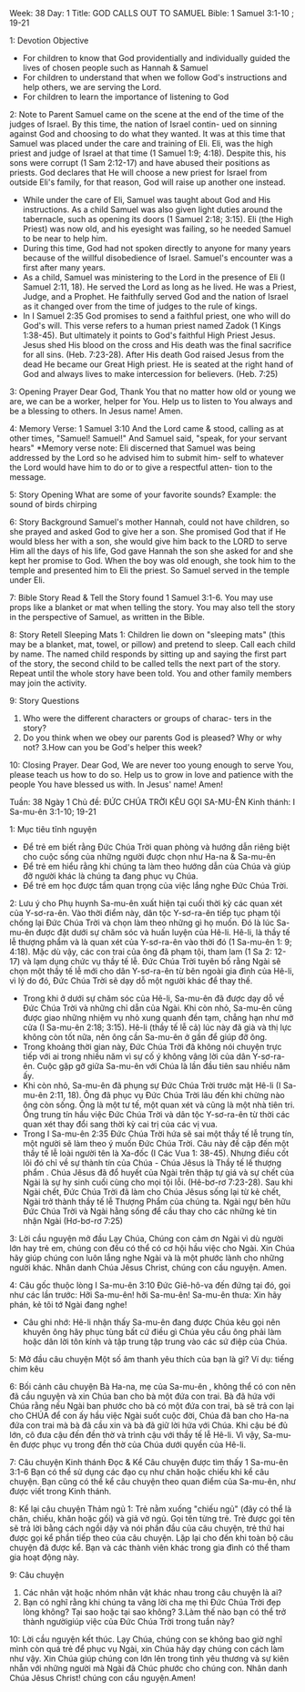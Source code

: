 Week: 38
Day: 1
Title: GOD CALLS OUT TO SAMUEL
Bible: 1 Samuel 3:1-10 ; 19-21

1: Devotion Objective
- For children to know that God providentially and individually guided the lives of chosen people such as Hannah & Samuel
- For children to understand that when we follow God's instructions and help others, we are serving the Lord.
- For children to learn the importance of listening to God

2: Note to Parent
Samuel came on the scene at the end of the time of the judges of Israel. By this time, the nation of Israel contin- ued on sinning against God and choosing to do what they wanted. It was at this time that Samuel was placed under the care and training of Eli. Eli, was the high priest and judge of Israel at that time (1 Samuel 1:9; 4:18). Despite this, his sons were corrupt (1 Sam 2:12-17) and have abused their positions as priests. God declares that He will choose a new priest for Israel from outside Eli's family, for that reason, God will raise up another one instead.
- While under the care of Eli, Samuel was taught about God and His instructions. As a child Samuel was also given light duties around the tabernacle, such as opening its doors (1 Samuel 2:18; 3:15). Eli (the High Priest) was now old, and his eyesight was failing, so he needed Samuel to be near to help him.
- During this time, God had not spoken directly to anyone for many years because of the willful disobedience of Israel. Samuel's encounter was a first after many years.
- As a child, Samuel was ministering to the Lord in the presence of Eli (I Samuel 2:11, 18). He served the Lord as long as he lived. He was a Priest, Judge, and a Prophet. He faithfully served God and the nation of Israel as it changed over from the time of judges to the rule of kings.
- In I Samuel 2:35 God promises to send a faithful priest, one who will do God's will. This verse refers to a human priest named Zadok (1 Kings 1:38-45). But ultimately it points to God's faithful High Priest Jesus. Jesus shed His blood on the cross and His death was the final sacrifice for all sins. (Heb. 7:23-28). After His death God raised Jesus from the dead He became our Great High priest. He is seated at the right hand of God and always lives to make intercession for believers. (Heb. 7:25)

3: Opening Prayer
Dear God, Thank You that no matter how old or young we are, we can be a worker, helper for You. Help us to listen to You always and be a blessing to others. In Jesus name! Amen.

4: Memory Verse:
1 Samuel 3:10 And the Lord came & stood, calling as at other times, "Samuel! Samuel!" And Samuel said, "speak, for your servant hears" *Memory verse note: Eli discerned that Samuel was being addressed by the Lord so he advised him to submit him- self to whatever the Lord would have him to do or to give a respectful atten- tion to the message.

5: Story Opening
What are some of your favorite sounds? Example: the sound of birds chirping

6: Story Background
 Samuel's mother Hannah, could not have children, so she prayed and asked God to give her a son. She promised God that if He would bless her with a son, she would give him back to the LORD to serve Him all the days of his life, God gave Hannah the son she asked for and she kept her promise to God. When the boy was old enough, she took him to the temple and presented him to Eli the priest. So Samuel served in the temple under Eli.

7: Bible Story
Read & Tell the Story found 1 Samuel 3:1-6. You may use props like a blanket or mat when telling the story. You may also tell the story in the perspective of Samuel, as written in the Bible.

8: Story Retell
Sleeping Mats 1: Children lie down on "sleeping mats" (this may be a blanket, mat, towel, or pillow) and pretend to sleep. Call each child by name. The named child responds by sitting up and saying the first part of the story, the second child to be called tells the next part of the story. Repeat until the whole story have been told. You and other family members may join the activity.

9: Story Questions
1. Who were the different characters or groups of charac- ters in the story?
2. Do you think when we obey our parents God is pleased? Why or why not? 3.How can you be God's helper this week?

10: Closing Prayer.
Dear God, We are never too young enough to serve You, please teach us how to do so. Help us to grow in love and patience with the people You have blessed us with. In Jesus' name! Amen!


Tuần: 38
Ngày 1
Chủ đề: ĐỨC CHÚA TRỜI KÊU GỌI  SA-MU-ÊN
Kinh thánh: I Sa-mu-ên 3:1-10; 19-21

1: Mục tiêu tĩnh nguyện
- Để trẻ em biết rằng Đức Chúa Trời quan phòng và hướng dẫn riêng biệt cho cuộc sống của những người được chọn như Ha-na & Sa-mu-ên
- Để trẻ em hiểu rằng khi chúng ta làm theo hướng dẫn của Chúa và giúp đỡ người khác là chúng ta đang phục vụ Chúa.
- Để trẻ em học được tầm quan trọng của việc lắng nghe Đức Chúa Trời.

2: Lưu ý cho Phụ huynh
Sa-mu-ên xuất hiện tại cuối thời kỳ các quan xét của Y-sơ-ra-ên. Vào thời điểm này, dân tộc Y-sơ-ra-ên tiếp tục phạm tội chống lại Đức Chúa Trời và chọn làm theo những gì họ muốn. Đó là lúc Sa-mu-ên được đặt dưới sự chăm sóc và huấn luyện của Hê-li. Hê-li, là thầy tế lễ thượng phẩm và là quan xét của Y-sơ-ra-ên vào thời đó (1 Sa-mu-ên 1: 9; 4:18). Mặc dù vậy, các con trai của ông đã phạm tội, tham lam (1 Sa 2: 12-17) và lạm dụng chức vụ thầy tế lễ. Đức Chúa Trời tuyên bố rằng Ngài sẽ chọn một thầy tế lễ mới cho dân Y-sơ-ra-ên từ bên ngoài gia đình của Hê-li, vì lý do đó, Đức Chúa Trời sẽ dạy dỗ một người khác để thay thế.
- Trong khi ở dưới sự chăm sóc của Hê-li, Sa-mu-ên đã được dạy dỗ về Đức Chúa Trời và những chỉ dẫn của Ngài. Khi còn nhỏ, Sa-mu-ên cũng được giao những nhiệm vụ nhỏ xung quanh đền tạm, chẳng hạn như mở cửa (I Sa-mu-ên 2:18; 3:15). Hê-li (thầy tế lễ cả) lúc này đã già và thị lực không còn tốt nữa, nên ông cần Sa-mu-ên ở gần để giúp đỡ ông.
- Trong khoảng thời gian này, Đức Chúa Trời đã không nói chuyện trực tiếp với ai trong nhiều năm vì sự cố ý không vâng lời của dân Y-sơ-ra-ên. Cuộc gặp gỡ giữa Sa-mu-ên với Chúa là lần đầu tiên sau nhiều năm ấy.
- Khi còn nhỏ, Sa-mu-ên đã phụng sự Đức Chúa Trời trước mặt Hê-li (I Sa-mu-ên 2:11, 18). Ông đã phục vụ Đức Chúa Trời lâu đến khi chừng nào ông còn sống. Ông là một tư tế, một quan xét và cũng là một nhà tiên tri. Ông trung tín hầu việc Đức Chúa Trời và dân tộc Y-sơ-ra-ên từ thời các quan xét thay đổi sang thời kỳ cai trị của các vị vua.
- Trong I Sa-mu-ên 2:35 Đức Chúa Trời hứa sẽ sai một thầy tế lễ trung tín, một người sẽ làm theo ý muốn Đức Chúa Trời. Câu này đề cập đến một thầy tế lễ loài người tên là Xa-đốc (I Các Vua 1: 38-45). Nhưng điều cốt lõi đó chỉ về sự thành tín của Chúa - Chúa Jêsus là Thầy tế lế thượng phẩm . Chúa Jêsus đã đổ huyết của Ngài trên thập tự giá và sự chết của Ngài là sự hy sinh cuối cùng cho mọi tội lỗi. (Hê-bơ-rơ 7:23-28). Sau khi Ngài chết, Đức Chúa Trời đã làm cho Chúa Jêsus sống lại từ kẻ chết, Ngài trở thành thầy tế lễ Thượng Phẩm của chúng ta. Ngài ngự bên hữu Đức Chúa Trời và Ngài hằng sống để cầu thay cho các những kẻ tin nhận Ngài (Hơ-bơ-rơ 7:25)

3: Lời cầu nguyện mở đầu
Lạy Chúa, Chúng con cảm ơn Ngài vì dù người lớn hay trẻ em, chúng con đều có thể có cơ hội hầu việc cho Ngài. Xin Chúa hãy giúp chúng con luôn lắng nghe Ngài và là một phước lành cho những người khác. Nhân danh Chúa Jêsus Christ, chúng con cầu nguyện. Amen.

4: Câu gốc thuộc lòng
I Sa-mu-ên 3:10
Đức Giê-hô-va đến đứng tại đó, gọi như các lần trước: Hỡi Sa-mu-ên! hỡi Sa-mu-ên! Sa-mu-ên thưa: Xin hãy phán, kẻ tôi tớ Ngài đang nghe!

* Câu ghi nhớ: Hê-li nhận thấy Sa-mu-ên đang được Chúa kêu gọi nên khuyên ông hãy phục tùng bất cứ điều gì Chúa yêu cầu ông phải làm hoặc dân lời tôn kính và tập trung tập trung vào các sứ điệp của Chúa.

5: Mở đầu câu chuyện
Một số âm thanh yêu thích của bạn là gì? Ví dụ: tiếng chim kêu

6: Bối cảnh câu chuyện
 Bà Ha-na, mẹ của Sa-mu-ên , không thể có con nên đã cầu nguyện và xin Chúa ban cho bà một đứa con trai. Bà đã hứa với Chúa rằng nếu Ngài ban phước cho bà có một đứa con trai, bà sẽ trả con lại cho CHÚA để con ấy hầu việc Ngài suốt cuộc đời, Chúa đã ban cho Ha-na đứa con trai mà bà đã cầu xin và bà đã giữ lời hứa với Chúa. Khi cậu bé đủ lớn, cô đưa cậu đến đền thờ và trình cậu với thầy tế lễ Hê-li. Vì vậy, Sa-mu-ên được phục vụ trong đền thờ của Chúa dưới quyền của Hê-li.

7: Câu chuyện Kinh thánh
Đọc & Kể Câu chuyện được tìm thấy 1 Sa-mu-ên 3:1-6
 Bạn có thể sử dụng các đạo cụ như chăn hoặc chiếu khi kể câu chuyện. Bạn cũng có thể kể câu chuyện theo quan điểm của Sa-mu-ên, như được viết trong Kinh thánh.

8: Kể lại câu chuyện
Thảm ngủ 1:
Trẻ nằm xuống "chiếu ngủ" (đây có thể là chăn, chiếu, khăn hoặc gối) và giả vờ ngủ. Gọi tên từng trẻ. Trẻ được gọi tên sẽ trả lời bằng cách ngồi dậy và nói phần đầu của câu chuyện, trẻ thứ hai được gọi kể phần tiếp theo của câu chuyện. Lặp lại cho đến khi toàn bộ câu chuyện đã được kể. Bạn và các thành viên khác trong gia đình có thể tham gia hoạt động này.

9: Câu chuyện
1. Các nhân vật hoặc nhóm nhân vật khác nhau trong câu chuyện là ai?
2. Bạn có nghĩ rằng khi chúng ta vâng lời cha mẹ thì Đức Chúa Trời đẹp lòng không? Tại sao hoặc tại sao không? 3.Làm thế nào bạn có thể trở thành ngườigiúp việc của Đức Chúa Trời trong tuần này?

10: Lời cầu nguyện kết thúc.
Lạy Chúa, chúng con se không bao giờ  nghĩ mình còn quá trẻ để phục vụ Ngài, xin Chúa hãy dạy chúng con cách làm như vậy. Xin Chúa giúp chúng con lớn lên trong tình yêu thương và sự kiên nhẫn với những người mà Ngài đã Chúc phước cho chúng con. Nhân danh Chúa Jêsus Christ! chúng con cầu nguyện.Amen!
